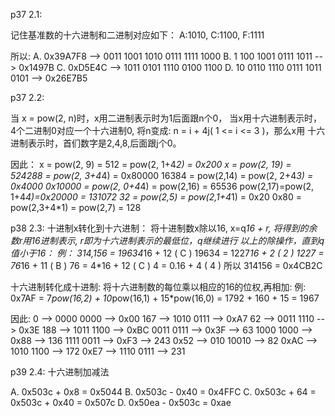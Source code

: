 p37
2.1:

记住基准数的十六进制和二进制对应如下：
A:1010, C:1100, F:1111

所以:
    A. 0x39A7F8 --> 0011 1001 1010 0111 1111 1000
    B. 1 100 1001 0111 1011 --> 0x1497B
    C. 0xD5E4C --> 1011 0101 1110 0100 1100
    D. 10 0110 1110 0111 1011 0101 --> 0x26E7B5
    
p37
2.2:

当 x = pow(2, n)时，x用二进制表示时为1后面跟n个0，
当x用十六进制表示时，4个二进制0对应一个十六进制0,
将n变成: n = i + 4j( 1 <= i <= 3 )，那么x用
十六进制表示时，首们数字是2,4,8,后面跟j个0。

因此：
x = pow(2, 9) = 512 = pow(2, 1+4*2) = 0x200
x = pow(2, 19) = 524288 = pow(2, 3+4*4) = 0x80000
16384 = pow(2,14) = pow(2, 2+4*3) = 0x4000
0x10000 = pow(2, 0+4*4) = pow(2,16) = 65536
pow(2,17)=pow(2, 1+4*4)=0x20000 = 131072
32 = pow(2,5) = pow(2,1+4*1) = 0x20
0x80 = pow(2,3+4*1) = pow(2,7) = 128

p38
2.3:
十进制x转化到十六进制： 将十进制数x除以16, x=q*16 + r,
    将得到的余数r用16进制表示, r即为十六进制表示的最低位，q继续进行
    以上的除操作，直到q值小于16：
    例： 
        314,156 = 19634*16 + 12 ( C )
        19634 = 1227*16 + 2     ( 2 )
        1227 = 76*16 + 11       ( B )
        76 = 4*16 + 12          ( C )
        4 = 0.16 + 4            ( 4 )
        所以 314156 = 0x4CB2C

十六进制转化成十进制: 将十六进制数的每位乘以相应的16的位权,再相加:
    例:
    0x7AF = 7*pow(16,2) + 10*pow(16,1) + 15*pow(16,0) = 1792 + 160 + 15 = 1967

因此:
0   --> 0000 0000   --> 0x00
167 --> 1010 0111   --> 0xA7
62  --> 0011 1110   --> 0x3E
188 --> 1011 1100   --> 0xBC
0011 0111   --> 0x3F    --> 63
1000 1000   --> 0x88    --> 136
1111 0011   --> 0xF3    --> 243
0x52    --> 010 10010   --> 82
0xAC    --> 1010 1100   --> 172
0xE7    --> 1110 0111   --> 231


p39
2.4:
十六进制加减法

A. 0x503c + 0x8 = 0x5044
B. 0x503c - 0x40 = 0x4FFC
C. 0x503c + 64 = 0x503c + 0x40 = 0x507c
D. 0x50ea - 0x503c = 0xae



